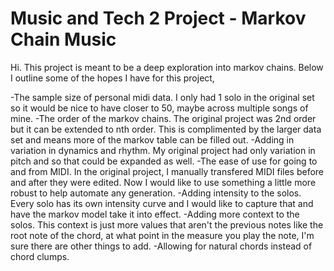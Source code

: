 # Music and Tech 2 Project - Markov Chain Music

Hi. This project is meant to be a deep exploration into markov chains. Below I outline some of the hopes I have for this project,

  -The sample size of personal midi data. I only had 1 solo in the original set so it would be nice to have closer to 50, maybe across multiple songs of mine.
  -The order of the markov chains. The original project was 2nd order but it can be extended to nth order. This is complimented by the larger data set and means more of the markov table can be filled out.
  -Adding in variation in dynamics and rhythm. My original project had only variation in pitch and so that could be expanded as well.
  -The ease of use for going to and from MIDI. In the original project, I manually transfered MIDI files before and after they were edited. Now I would like to use something a little more robust to help automate any generation.
  -Adding intensity to the solos. Every solo has its own intensity curve and I would like to capture that and have the markov model take it into effect.
  -Adding more context to the solos. This context is just more values that aren't the previous notes like the root note of the chord, at what point in the measure you play the note, I'm sure there are other things to add.
  -Allowing for natural chords instead of chord clumps.

